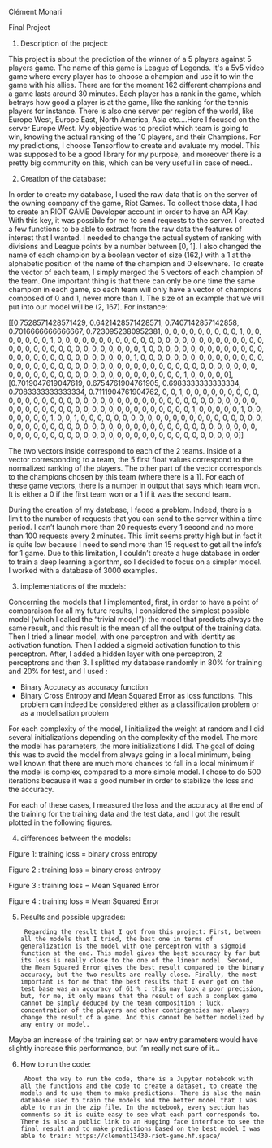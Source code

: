 ﻿Clément Monari


Final Project 




1. Description of the project:


This project is about the prediction of the winner of a 5 players against 5 players game. The name of this game is League of Legends. It's a 5v5 video game where every player has to choose a champion and use it to win the game with his allies. There are for the moment 162 different champions and a game lasts around 30 minutes. Each player has a rank in the game,  which betrays how good a player is at the game, like the ranking for the tennis players for instance. There is also one server per region of the world, like Europe West, Europe East, North America, Asia etc….Here I focused on the server Europe West. My objective was to predict which team is going to win, knowing the actual ranking of the 10 players, and their Champions. For my predictions, I choose Tensorflow to create and evaluate my model. This was supposed to be a good library for my purpose, and moreover there is a pretty big community on this, which can be very usefull in case of need..




2. Creation of the database:


In order to create my database, I used the raw data that is on the server of the owning company of the game, Riot Games. To collect those data, I had to create an RIOT GAME Developer account in order to have an API Key. With this key, it was possible for me to send requests to the server. I created a few functions to be able to extract from the raw data the features of interest that I wanted. I needed to change the actual system of ranking with divisions and League points by a number between [0, 1]. I also changed the name of each champion by a boolean vector of size (162,) with a 1 at the alphabetic position of the name of the champion and 0 elsewhere. To create the vector of each team, I simply merged the 5 vectors of each champion of the team. One important thing is that there can only be one time the same champion in each game, so each team will only have a vector of champions composed of 0 and 1, never more than 1. The size of an example that we will put into our model will be (2, 167). For instance:


[[0.7528571428571429, 0.6421428571428571, 0.7407142857142858, 0.7016666666666667, 0.7230952380952381, 0, 0, 0, 0, 0, 0, 0, 0, 0, 1, 0, 0, 0, 0, 0, 0, 0, 1, 0, 0, 0, 0, 0, 0, 0, 0, 0, 0, 0, 0, 0, 0, 0, 0, 0, 0, 0, 0, 0, 0, 0, 0, 0, 0, 0, 0, 0, 0, 0, 0, 0, 0, 0, 0, 0, 0, 0, 0, 0, 1, 0, 0, 0, 0, 0, 0, 0, 0, 0, 0, 0, 0, 0, 0, 0, 0, 0, 0, 0, 0, 0, 0, 0, 0, 0, 0, 0, 0, 0, 1, 0, 0, 0, 0, 0, 0, 0, 0, 0, 0, 0, 0, 0, 0, 0, 0, 0, 0, 0, 0, 0, 0, 0, 0, 0, 0, 0, 0, 0, 0, 0, 0, 0, 0, 0, 0, 0, 0, 0, 0, 0, 0, 0, 0, 0, 0, 0, 0, 0, 0, 0, 0, 0, 0, 0, 0, 0, 0, 0, 0, 0, 0, 0, 0, 0, 0, 1, 0, 0, 0, 0, 0], [0.7019047619047619, 0.6754761904761905, 0.6983333333333334, 0.7083333333333334, 0.7111904761904762, 0, 0, 1, 0, 0, 0, 0, 0, 0, 0, 0, 0, 0, 0, 0, 0, 0, 0, 0, 0, 0, 0, 0, 0, 0, 0, 0, 0, 0, 0, 0, 0, 0, 0, 0, 0, 0, 0, 0, 0, 0, 0, 0, 0, 0, 0, 0, 0, 0, 0, 0, 0, 0, 0, 0, 0, 0, 0, 0, 0, 0, 0, 0, 0, 1, 0, 0, 0, 0, 0, 1, 0, 0, 0, 0, 0, 0, 0, 1, 0, 0, 1, 0, 0, 0, 0, 0, 0, 0, 0, 0, 0, 0, 0, 0, 0, 0, 0, 0, 0, 0, 0, 0, 0, 0, 0, 0, 0, 0, 0, 0, 0, 0, 0, 0, 0, 0, 0, 0, 0, 0, 0, 0, 0, 0, 0, 0, 0, 0, 0, 0, 0, 0, 0, 0, 0, 0, 0, 0, 0, 0, 0, 0, 0, 0, 0, 0, 0, 0, 0, 0, 0, 0, 0, 0, 0, 0, 0, 0, 0, 0, 0]]


The two vectors inside correspond to each of the 2 teams. Inside of a vector corresponding to a team, the 5 first float values correspond to the normalized ranking of the players. The other part of the vector corresponds to the champions chosen by this team (where there is a 1). For each of these game vectors, there is a number in output that says which team won. It is either a 0 if the first team won or a 1 if it was the second team.


During the creation of my database, I faced a problem. Indeed, there is a limit to the number of requests that you can send to the server within a time period. I can’t launch more than 20 requests every 1 second and no more than 100 requests every 2 minutes. This limit seems pretty high but in fact it is quite low because I need to send more than 15 request to get all the info’s for 1 game. Due to this limitation, I couldn’t create a huge database in order to train a deep learning algorithm, so I decided to focus on a simpler model. I worked with a database of 3000 examples. 




3. implementations of the models:


Concerning the models that I implemented, first, in order to have a point of comparaison for all my future results, I considered the simplest possible model (which I called the “trivial model”): the model that predicts always the same result, and this result is the mean of all the output of the training data. Then I tried a linear model, with one perceptron and with identity as activation function. Then I added a sigmoid activation function to this perceptron. After, I added a hidden layer with one perceptron, 2 perceptrons and then 3. I splitted my database randomly in 80% for training and 20% for test, and I used :
* Binary Accuracy as accuracy function 
* Binary Cross Entropy and Mean Squared Error as loss functions. This problem can indeed be considered either as a classification problem or as a modelisation problem


For each complexity of the model, I initialized the weight at random and I did several initializations depending on the complexity of the model. The more the model has parameters, the more initializations I did. The goal of doing this was to avoid the model from always going in a local minimum, being well known that there are much more chances to fall in a local minimum if the model is complex, compared to a more simple model. I chose to do 500 iterations because it was a good number in order to stabilize the loss and the accuracy.


For each of these cases, I measured the loss and the accuracy at the end of the training for the training data and the test data, and I got the result plotted in the following figures. 














4. differences between the models:


  

Figure 1: training loss = binary cross entropy


  

Figure 2 : training loss = binary cross entropy




  

Figure 3 : training loss = Mean Squared Error


  

Figure 4 : training loss = Mean Squared Error




5. Results and possible upgrades:


        Regarding the result that I got from this project: First, between all the models that I tried, the best one in terms of generalization is the model with one perceptron with a sigmoid function at the end. This model gives the best accuracy by far but its loss is really close to the one of the linear model. Second, the Mean Squared Error gives the best result compared to the binary accuracy, but the two results are really close. Finally, the most important is for me that the best results that I ever got on the test base was an accuracy of 61 % : this may look a poor precision, but, for me, it only means that the result of such a complex game cannot be simply deduced by the team composition : luck, concentration of the players and other contingencies may always change the result of a game. And this cannot be better modelized by any entry or model. 
Maybe an increase of the training set or new entry parameters would have slightly increase this performance, but I’m really not sure of it…


6. How to run the code:


        About the way to run the code, there is a Jupyter notebook with all the functions and the code to create a dataset, to create the models and to use them to make predictions. There is also the main database used to train the models and the better model that I was able to run in the zip file. In the notebook, every section has comments so it is quite easy to see what each part corresponds to. There is also a public link to an Hugging face interface to see the final result and to make predictions based on the best model I was able to train: https://clement13430-riot-game.hf.space/